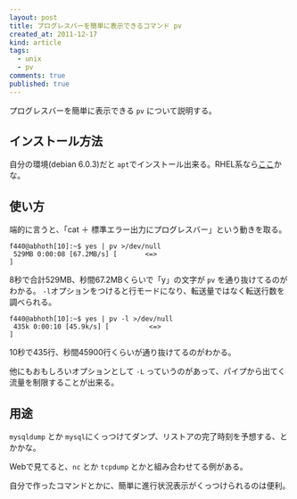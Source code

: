 ```yaml
---
layout: post
title: プログレスバーを簡単に表示できるコマンド pv
created_at: 2011-12-17
kind: article
tags:
  - unix
  - pv
comments: true
published: true
---
```

プログレスバーを簡単に表示できる `pv` について説明する。

<!-- more -->

## インストール方法

自分の環境(debian 6.0.3)だと `apt`でインストール出来る。RHEL系なら[ここ](http://pkgs.repoforge.org/pv/)かな。

## 使い方

端的に言うと、「cat ＋ 標準エラー出力にプログレスバー」という動きを取る。

    
    f440@abhoth[10]:~$ yes | pv >/dev/null
     529MB 0:00:08 [67.2MB/s] [       <=>                                         ]
    

8秒で合計529MB、秒間67.2MBくらいで「y」の文字が `pv` を通り抜けてるのがわかる。 `-l`オプションをつけると行モードになり、転送量ではなく転送行数を調べられる。

    
    f440@abhoth[10]:~$ yes | pv -l >/dev/null
     435k 0:00:10 [45.9k/s] [          <=>                                        ]
    

10秒で435行、秒間45900行くらいが通り抜けてるのがわかる。

他にもおもしろいオプションとして `-L` っていうのがあって、パイプから出てく流量を制限することが出来る。

## 用途

`mysqldump` とか `mysql`にくっつけてダンプ、リストアの完了時刻を予想する、とかかな。

Webで見てると、`nc` とか `tcpdump` とかと組み合わせてる例がある。

自分で作ったコマンドとかに、簡単に進行状況表示がくっつけられるのは便利。

